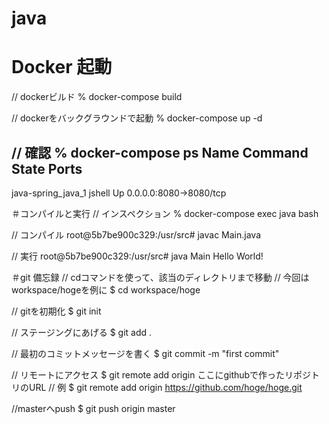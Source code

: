 # java

# Docker 起動

// dockerビルド
% docker-compose build

// dockerをバックグラウンドで起動
% docker-compose up -d

// 確認
% docker-compose ps
       Name          Command   State           Ports         
-------------------------------------------------------------
java-spring_java_1   jshell    Up      0.0.0.0:8080->8080/tcp


＃コンパイルと実行
// インスペクション
% docker-compose exec java bash

// コンパイル
root@5b7be900c329:/usr/src# javac Main.java

// 実行
root@5b7be900c329:/usr/src# java Main
Hello World!

＃git 備忘録
// cdコマンドを使って、該当のディレクトリまで移動
// 今回はworkspace/hogeを例に
$ cd workspace/hoge

// gitを初期化
$ git init

// ステージングにあげる
$ git add .

// 最初のコミットメッセージを書く
$ git commit -m "first commit"

// リモートにアクセス
$ git remote add origin ここにgithubで作ったリポジトリのURL
// 例
$ git remote add origin https://github.com/hoge/hoge.git

//masterへpush
$ git push origin master
